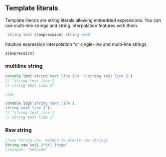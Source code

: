 ## Template literals 
Template literals are string literals allowing embedded expressions. You can use multi-line strings and string interpolation features with them.
```js
`string text ${expression} string text`
```
Intuitive expression interpolation for single-line and multi-line strings
```
${expression}
```

### multiline string
```js
console.log('string text line 1\n' +'string text line 2')
// "string text line 1
// string text line 2"

//or 

console.log(`string text line 1
string text line 2`);
// "string text line 1
// string text line 2"
```

### Raw string

```js
//use String.raw  method to create raw strings
String.raw`on${ 2*3+1 }nine`
//output: "on7nine"
